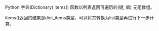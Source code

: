Python 字典(Dictionary) items() 函数以列表返回可遍历的(键, 值) 元组数组。

items()返回的结果是dict_items类型，可以将其转换为list类型再进行下一步计算。
